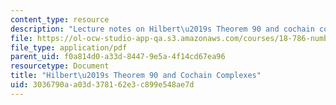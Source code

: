 ```yaml
---
content_type: resource
description: "Lecture notes on Hilbert\u2019s Theorem 90 and cochain complexes."
file: https://ol-ocw-studio-app-qa.s3.amazonaws.com/courses/18-786-number-theory-ii-class-field-theory-spring-2016/3036790aa03d378162e3c899e548ae7d_MIT18_786S16_lec9.pdf
file_type: application/pdf
parent_uid: f0a814d0-a33d-8447-9e5a-4f14cd67ea96
resourcetype: Document
title: "Hilbert\u2019s Theorem 90 and Cochain Complexes"
uid: 3036790a-a03d-3781-62e3-c899e548ae7d
---
```

